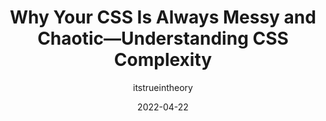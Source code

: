 ---
author: itstrueintheory
date: 2022-04-22
draft: true
permalink: false
publisher: thepracticaldev
tags:
  - css
  - complexity
target_url: https://dev.to/itstrueintheory/why-your-css-is-always-messy-and-chaotic-understanding-css-complexity-3o94
title: Why Your CSS Is Always Messy and Chaotic—Understanding CSS Complexity
---